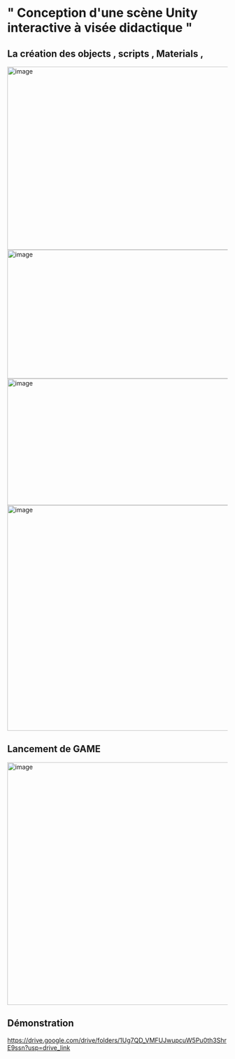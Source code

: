 # " Conception d'une scène Unity interactive à visée didactique " 

##  La création des objects , scripts , Materials ,

 <img width="1356" height="418" alt="image" src="https://github.com/user-attachments/assets/63df7274-c8ce-4471-8a8a-6eb16612efbe" />
 <img width="1235" height="294" alt="image" src="https://github.com/user-attachments/assets/043c2d54-520a-49a4-b229-094fea532226" />
 <img width="1226" height="289" alt="image" src="https://github.com/user-attachments/assets/5ac910a8-ec55-4882-b314-49cf5666bc9d" />
 <img width="1035" height="515" alt="image" src="https://github.com/user-attachments/assets/4652f90b-0fd4-4690-a636-b359b866b3dc" />
 
##  Lancement de GAME

<img width="1034" height="554" alt="image" src="https://github.com/user-attachments/assets/f6856521-6a58-4b64-9fe7-26fcb15aaf3e" />

##  Démonstration

https://drive.google.com/drive/folders/1Ug7QD_VMFUJwupcuW5Pu0th3ShrE9ssn?usp=drive_link




